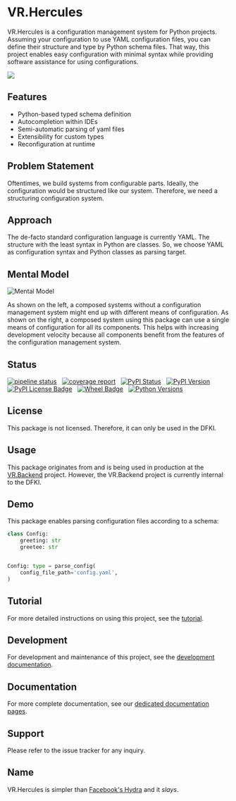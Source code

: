 # VR.Hercules

VR.Hercules is a configuration management system for Python projects.
Assuming your configuration to use YAML configuration files,
    you can define their structure and type by Python schema files.
That way, this project
    enables easy configuration with minimal syntax while
    providing software assistance for using configurations.

![](_images/hercules_slaying.jpeg)

## Features

-   Python-based typed schema definition
-   Autocompletion within IDEs
-   Semi-automatic parsing of yaml files
-   Extensibility for custom types
-   Reconfiguration at runtime

## Problem Statement

Oftentimes, we build systems from configurable parts.
Ideally, the configuration would be structured like our system.
Therefore, we need a structuring configuration system.

## Approach

The de-facto standard configuration language is currently YAML.
The structure with the least syntax in Python are classes.
So, we choose YAML as configuration syntax and Python classes as parsing target.

## Mental Model

![Mental Model](https://gitlab.com/dfki/fb/ni/ol/iml/vr/vr.hercules/-/raw/main/_images/mental_model.png)

As shown on the left,
    a composed systems without a configuration management system
    might end up with different means of configuration.
As shown on the right,
    a composed system using this package
    can use a single means of configuration for all its components.
This helps
    with increasing development velocity
    because all components benefit from the features
    of the configuration management system.

## Status

[![pipeline status](https://gitlab.com/dfki/fb/ni/ol/iml/vr/vr.hercules/badges/main/pipeline.svg)](https://gitlab.com/dfki/fb/ni/ol/iml/vr/vr.hercules/-/pipelines/latest)
&nbsp;
[![coverage report](https://gitlab.com/dfki/fb/ni/ol/iml/vr/vr.hercules/badges/main/coverage.svg)](https://gitlab.com/dfki/fb/ni/ol/iml/vr/vr.hercules/-/jobs)
&nbsp;
[![PyPI Status](https://img.shields.io/pypi/status/vr_hercules)](https://pypi.org/project/vr-configuration/)
&nbsp;
[![PyPI Version](https://img.shields.io/pypi/v/vr_hercules)](https://pypi.org/project/vr-configuration/#history)
&nbsp;
[![PyPI License Badge](https://img.shields.io/pypi/l/vr_hercules)](https://pypi.org/project/vr-configuration/)
&nbsp;
[![Wheel Badge](https://img.shields.io/pypi/wheel/vr_hercules)](https://pypi.org/project/vr-configuration/#files)
&nbsp;
[![Python Versions](https://img.shields.io/pypi/pyversions/vr_hercules)](https://pypi.org/project/vr-configuration/)

## License

This package is not licensed. Therefore, it can only be used in the DFKI.

## Usage

This package originates from and is being used in production
    at the [VR.Backend](https://git.ni.dfki.de/iml/vr/image/vr.backend) project.
However,
    the VR.Backend project is currently internal to the DFKI.

## Demo

This package enables parsing configuration files according to a schema:

```python
class Config:
    greeting: str
    greetee: str


Config: type = parse_config(
    config_file_path='config.yaml',
)
```

## Tutorial

For more detailed instructions on using this project,
  see the [tutorial](README_BASIC.md).

## Development

For development and maintenance of this project,
  see the [development documentation](README_DEVELOPERS.md).

## Documentation

For more complete documentation,
    see our [dedicated documentation pages](https://dfki.gitlab.io/fb/ni/ol/iml/vr/vr.hercules/).

## Support

Please refer to the issue tracker for any inquiry.

## Name

VR.Hercules is simpler than [Facebook's Hydra][Facebook's-Hydra] and it *slays*.

[Facebook's-Hydra]: https://github.com/facebookresearch/hydra
